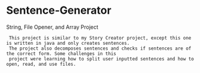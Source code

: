 # Sentence-Generator
String, File Opener, and Array Project


     This project is similar to my Story Creator project, except this one is written in java and only creates sentences. 
     The project also decomposes sentences and checks if sentences are of the correct form. Some challenges in this 
     project were learning how to split user inputted sentences and how to open, read, and use files. 
